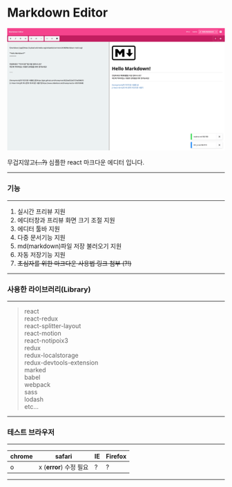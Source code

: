 Markdown Editor
===
![preview](preview.png)  

무겁지않고~~(...?)~~ 심플한 react 마크다운 에디터 입니다.  

---

### 기능
---
1. 실시간 프리뷰 지원
2. 에디터창과 프리뷰 화면 크기 조절 지원
3. 에디터 툴바 지원
4. 다중 문서기능 지원
5. md(markdown)파일 저장 불러오기 지원
6. 자동 저장기능 지원
7. ~~초심자를 위한 마크다운 사용법 링크 첨부 (?!)~~ 

---

### 사용한 라이브러리(Library)
---
>react  
react-redux  
react-splitter-layout  
react-motion  
react-notipoix3  
redux  
redux-localstorage  
redux-devtools-extension  
marked  
babel  
webpack  
sass  
lodash  
etc...

---

### 테스트 브라우저
---
| chrome | safari | IE | Firefox |  
|---|---|---|---|
| o | x (**error**) 수정 필요 | ? | ? |
---
